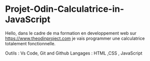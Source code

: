 # Projet-Odin-Calculatrice-in-JavaScript

Hello, dans le cadre de ma formation en developpement web sur https://www.theodinproject.com je vais programmer une calculatrice totalement fonctionnelle.

 Outils : Vs Code, Git and Github
 Langages : HTML ,CSS , JavaScript
